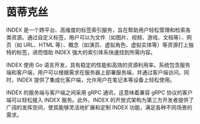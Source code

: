 # 茵蒂克丝

INDEX 是一个跨平台、高维度的标签索引服务，旨在帮助用户轻松管理和检索各类资源。通过自定义标签，用户可以为文件（如图片、视频、游戏、文档等）、网页（如 URL、HTML 等）、概念（如演员、虚拟角色、虚拟实体等）等资源打上独特的标签，进而借助 INDEX 强大的索引体系快速找到所需内容。

INDEX 使用 Go 语言开发，具有稳定的性能和高效的资源利用率。系统包含服务端和客户端，用户可以根据需求在服务器上部署服务端，并通过客户端访问。同时，INDEX 提供了集成化客户端，允许用户在笔记本等设备上轻松使用。

INDEX 的服务端与客户端之间采用 gRPC 通讯，这意味着兼容 gRPC 协议的客户端可以轻松接入 INDEX 服务。此外，INDEX 的开放式架构为第三方开发者提供了广阔的发挥空间，使其能够灵活地扩展和定制 INDEX 功能，满足各种不同场景的需求。

